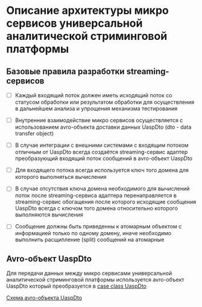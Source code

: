 # Описание архитектуры микро сервисов универсальной аналитической стриминговой платформы



## Базовые правила разработки streaming-сервисов

- [ ] Каждый входящий поток должен иметь исходящий поток со статусом обработки или результатом обработки для осуществления в дальнейшем анализа и упрощения механизма тестирования
- [ ] Внутренние взаимодействие микро сервисов осуществляется с использованием avro-объекта доставки данных UaspDto (dto - data transfer оbject) 
- [ ] В случае интеграции с внешними системами с входящим потоком отличным от UaspDto всегда создаётся streaming-сервис адаптер преобразующий входящий поток сообщений в avro-объект UaspDto
- [ ] Для входящего потока всегда используется ключ того домена для которого выполняться вычисления
- [ ] В случае отсутствия ключа домена необходимого для вычислений поток после streaming-сервиса адаптера перенаправляется в streaming-сервис обогащения после которого исходящие сообщения UaspDto всегда с ключом того домена относительно которого выполняются вычисления
- [ ] Сообщение должны быть приведенны к атомарным объектом с информацией только по одному домену, иначе необходимо выполнить расщипление (split) сообщений на атомарные




## Avro-объект UaspDto

Для передачи данных между микро сервисами универсальной аналитической стриминговой платформы используется avro-объект UaspDto который преобразуется в  [case class UaspDto](https://bitbucket.region.vtb.ru/projects/DRPIM/repos/uasp-streaming-common/browse/src/main/scala/ru/vtb/uasp/common/dto/UaspDto.scala?at=refs%2Fheads%2Fmain)

 [Схема avro-объекта UaspDto](https://bitbucket.region.vtb.ru/projects/DRPIM/repos/uasp-streaming-common/browse/src/main/resources/avro/schemas/UaspDto.json?at=refs%2Fheads%2Fmain)







